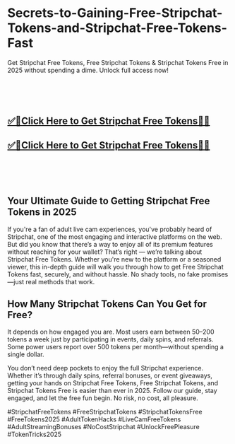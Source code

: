 # Secrets-to-Gaining-Free-Stripchat-Tokens-and-Stripchat-Free-Tokens-Fast

Get Stripchat Free Tokens, Free Stripchat Tokens & Stripchat Tokens Free in 2025 without spending a dime. Unlock full access now!


<br><br><br>
<b><h2><a href="https://searchoptima.org/free-stripchat-tokens/">✅🎯Click Here to Get Stripchat Free Tokens🎯✅</a>

</h2></b>

<b><h2><a href="https://searchoptima.org/free-stripchat-tokens/">✅🎯Click Here to Get Stripchat Free Tokens🎯✅</a>

</h2></b> <br><br><br>














<h2>Your Ultimate Guide to Getting Stripchat Free Tokens in 2025</h2>
If you're a fan of adult live cam experiences, you've probably heard of Stripchat, one of the most engaging and interactive platforms on the web. But did you know that there’s a way to enjoy all of its premium features without reaching for your wallet? That’s right — we’re talking about Stripchat Free Tokens. Whether you're new to the platform or a seasoned viewer, this in-depth guide will walk you through how to get Free Stripchat Tokens fast, securely, and without hassle. No shady tools, no fake promises—just real methods that work.

<h2>How Many Stripchat Tokens Can You Get for Free?</h2>
It depends on how engaged you are. Most users earn between 50–200 tokens a week just by participating in events, daily spins, and referrals. Some power users report over 500 tokens per month—without spending a single dollar.


You don’t need deep pockets to enjoy the full Stripchat experience. Whether it’s through daily spins, referral bonuses, or event giveaways, getting your hands on Stripchat Free Tokens, Free Stripchat Tokens, and Stripchat Tokens Free is easier than ever in 2025. Follow our guide, stay engaged, and let the free fun begin. No risk, no cost, all pleasure.


#StripchatFreeTokens #FreeStripchatTokens #StripchatTokensFree #FreeTokens2025 #AdultTokenHacks #LiveCamFreeTokens #AdultStreamingBonuses #NoCostStripchat #UnlockFreePleasure #TokenTricks2025
